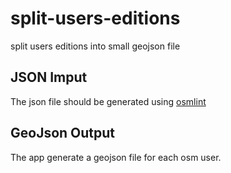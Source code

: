 # split-users-editions

split users editions into small geojson file

## JSON Imput

The json file should be generated using [osmlint](https://github.com/osmlab/osmlint)

## GeoJson Output

The app generate a geojson file for each osm user.

